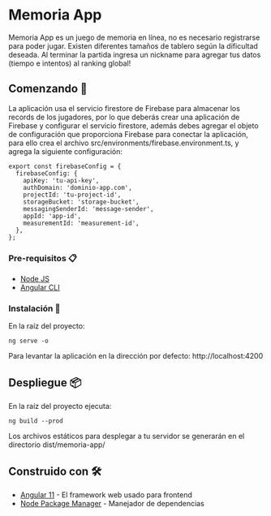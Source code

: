 # Memoria App
Memoria App es un juego de memoria en línea, no es necesario registrarse para poder jugar.
Existen diferentes tamaños de tablero según la dificultad deseada.
Al terminar la partida ingresa un nickname para agregar tus datos (tiempo e intentos) al ranking global!
## Comenzando 🚀
La aplicación usa el servicio firestore de Firebase para almacenar los records de los jugadores, por lo que deberás crear una aplicación de Firebase y configurar el servicio firestore, además debes agregar el objeto de configuración que proporciona Firebase para conectar la aplicación, para ello crea el archivo src/environments/firebase.environment.ts, y agrega la siguiente configuración:
```
export const firebaseConfig = {
  firebaseConfig: {
    apiKey: 'tu-api-key',
    authDomain: 'dominio-app.com',
    projectId: 'tu-project-id',
    storageBucket: 'storage-bucket',
    messagingSenderId: 'message-sender',
    appId: 'app-id',
    measurementId: 'measurement-id',
  },
};
```
### Pre-requisitos 📋
* [Node JS](https://nodejs.org/en/)
* [Angular CLI](https://cli.angular.io)
### Instalación 🔧
En la raíz del proyecto:
```
ng serve -o
```
Para levantar la aplicación en la dirección por defecto: http://localhost:4200
## Despliegue 📦
En la raíz del proyecto ejecuta:
```
ng build --prod
```
Los archivos estáticos para desplegar a tu servidor se generarán en el directorio dist/memoria-app/

## Construido con 🛠️

* [Angular 11](https://cli.angular.io) - El framework web usado para frontend
* [Node Package Manager](https://nodejs.org/en/) - Manejador de dependencias
